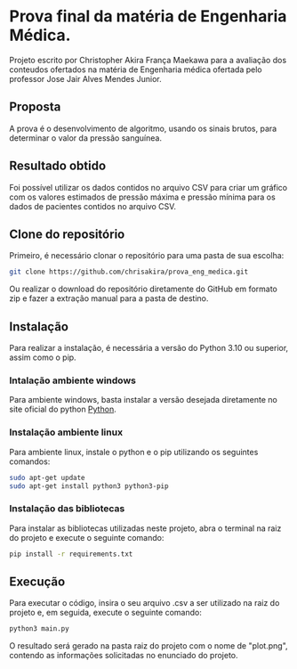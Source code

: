 # Prova final da matéria de Engenharia Médica.
Projeto escrito por Christopher Akira França Maekawa para a avaliação dos conteudos ofertados na matéria de Engenharia médica ofertada pelo professor Jose Jair Alves Mendes Junior.

## Proposta 
A prova é o desenvolvimento de algoritmo, usando os sinais brutos, para determinar o valor da pressão sanguínea.

## Resultado obtido
Foi possível utilizar os dados contidos no arquivo CSV para criar um gráfico com os valores estimados de pressão máxima e pressão mínima para os dados de pacientes contidos no arquivo CSV.

## Clone do repositório
Primeiro, é necessário clonar o repositório para uma pasta de sua escolha:
```bash
git clone https://github.com/chrisakira/prova_eng_medica.git
```
Ou realizar o download do repositório diretamente do GitHub em formato zip e fazer a extração manual para a pasta de destino.

## Instalação
Para realizar a instalação, é necessária a versão do Python 3.10 ou superior, assim como o pip.

### Intalação ambiente windows 
Para ambiente windows, basta instalar a versão desejada diretamente no site oficial do python [Python](https://www.python.org/downloads/).

### Instalação ambiente linux
Para ambiente linux, instale o python e o pip utilizando os seguintes comandos:
```bash
sudo apt-get update
sudo apt-get install python3 python3-pip
```

### Instalação das bibliotecas
Para instalar as bibliotecas utilizadas neste projeto, abra o terminal na raiz do projeto e execute o seguinte comando:
```bash
pip install -r requirements.txt
```

## Execução
Para executar o código, insira o seu arquivo .csv a ser utilizado na raiz do projeto e, em seguida, execute o seguinte comando:
```bash
python3 main.py
```

O resultado será gerado na pasta raiz do projeto com o nome de "plot.png", contendo as informações solicitadas no enunciado do projeto.